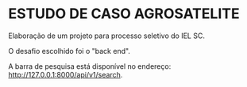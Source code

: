 # ESTUDO DE CASO AGROSATELITE
Elaboração de um projeto para processo seletivo do IEL SC.

O desafio escolhido foi o "back end".

A barra de pesquisa está disponível no endereço: http://127.0.0.1:8000/api/v1/search.
